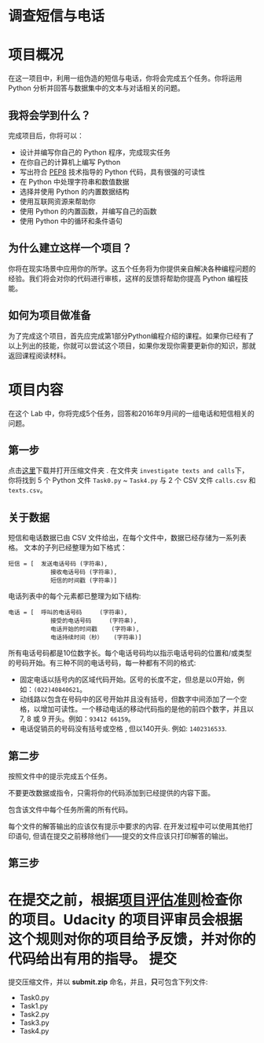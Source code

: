 # 调查短信与电话

项目概况
================
在这一项目中，利用一组伪造的短信与电话，你将会完成五个任务。你将运用 Python 分析并回答与数据集中的文本与对话相关的问题。

我将会学到什么？
---------------------------
完成项目后，你将可以：

* 设计并编写你自己的 Python 程序，完成现实任务
* 在你自己的计算机上编写 Python
* 写出符合 [PEP8](https://www.python.org/dev/peps/pep-0008/) 技术指导的 Python 代码，具有很强的可读性
* 在 Python 中处理字符串和数值数据
* 选择并使用 Python 的内置数据结构
* 使用互联网资源来帮助你
* 使用 Python 的内置函数，并编写自己的函数
* 使用 Python 中的循环和条件语句

为什么建立这样一个项目？
-------------
你将在现实场景中应用你的所学。这五个任务将为你提供亲自解决各种编程问题的经验。我们将会对你的代码进行审核，这样的反馈将帮助你提高 Python 编程技能。

如何为项目做准备
------
为了完成这个项目，首先应完成第1部分Python编程介绍的课程。如果你已经有了以上列出的技能，你就可以尝试这个项目，如果你发现你需要更新你的知识，那就返回课程阅读材料。

项目内容
================
在这个 Lab 中，你将完成5个任务，回答和2016年9月间的一组电话和短信相关的问题。

第一步
--------
点击[这里](https://github.com/udacity/cn-python-foundation.git)下载并打开压缩文件夹 . 在文件夹 `investigate texts and calls`下， 你将找到 5 个 Python 文件 `Task0.py` ~ `Task4.py` 与 2 个 CSV 文件 `calls.csv` 和 `texts.csv`。

关于数据
---------

短信和电话数据已由 CSV 文件给出，在每个文件中，数据已经存储为一系列表格。
文本的子列已经整理为如下格式：

```
短信 = [	发送电话号码 (字符串),
			接收电话号码 (字符串), 
			短信的时间戳 (字符串)]
```
电话列表中的每个元素都已整理为如下结构:

```
电话 = [	呼叫的电话号码 	(字符串), 
			接受的电话号码		(字符串), 
			电话开始的时间戳 	(字符串),
			电话持续时间（秒） 	(字符串)]
```

所有电话号码都是10位数字长。每个电话号码均以指示电话号码的位置和/或类型的号码开始。有三种不同的电话号码，每一种都有不同的格式:

* 固定电话以括号内的区域代码开始。区号的长度不定，但总是以0开始，例如：`(022)40840621`。
* 动线路以包含在号码中的区号开始并且没有括号，但数字中间添加了一个空格，以增加可读性。一个移动电话的移动代码指的是他的前四个数字，并且以 7, 8 或 9 开头。例如：`93412 66159`。
* 电话促销员的号码没有括号或空格 , 但以140开头. 例如: `1402316533`.

第二步
----------
按照文件中的提示完成五个任务。

不要更改数据或指令，只需将你的代码添加到已经提供的内容下面。

包含该文件中每个任务所需的所有代码。

每个文件的解答输出的应该仅有提示中要求的内容. 在开发过程中可以使用其他打印语句, 但请在提交之前移除他们——提交的文件应该只打印解答的输出。

第三步
---------
在提交之前，根据[项目评估准则](https://github.com/udacity/cn-python-foundation/blob/master/investigate%20texts%20and%20calls/rubric.md)检查你的项目。Udacity 的项目评审员会根据这个规则对你的项目给予反馈，并对你的代码给出有用的指导。
提交
======
提交压缩文件，并以 **submit.zip** 命名，并且，**只**可包含下列文件:

- Task0.py
- Task1.py
- Task2.py
- Task3.py
- Task4.py
